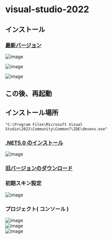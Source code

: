 # visual-studio-2022

## インストール

### [最新バージョン](https://visualstudio.microsoft.com/ja/)

![image](https://user-images.githubusercontent.com/1501327/163509698-db7a5cce-2f39-47af-8831-37b4a618b1a3.png)

![image](https://user-images.githubusercontent.com/1501327/163509799-21ec269e-9521-4331-a02e-4f54adb75de0.png)

![image](https://user-images.githubusercontent.com/1501327/163509959-473a1228-10c5-4539-b511-31b229f7155d.png)

## この後、再起動

## インストール場所
```
"C:\Program Files\Microsoft Visual Studio\2022\Community\Common7\IDE\devenv.exe"
```

### [.NET5.0 のインストール](https://dotnet.microsoft.com/ja-jp/download/dotnet/5.0)
![image](https://user-images.githubusercontent.com/1501327/163530763-36488b57-1d56-4ff1-85ee-ae765d0bad15.png)


### [旧バージョンのダウンロード](https://visualstudio.microsoft.com/ja/vs/older-downloads/)


### 初期スキン設定
![image](https://user-images.githubusercontent.com/1501327/163745626-b7850a31-70e7-4d27-9c3f-9bd09c08f784.png)

### プロジェクト( コンソール )
![image](https://user-images.githubusercontent.com/1501327/163745713-127035fc-2913-4d81-8665-7fcd0b7ee7df.png)\
![image](https://user-images.githubusercontent.com/1501327/163745821-0a2e716b-f3bd-4c1b-b76c-9bc8116b22ac.png)\
![image](https://user-images.githubusercontent.com/1501327/163745976-8862f7d1-5629-4966-915e-0595a434babe.png)
